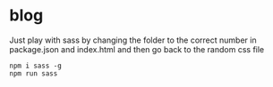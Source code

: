 # blog

Just play with sass by changing the folder to the correct number in package.json and index.html and then go back to the random css file

```
npm i sass -g
npm run sass
```
